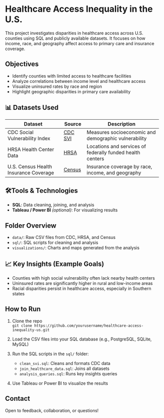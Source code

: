 # Healthcare Access Inequality in the U.S.

This project investigates disparities in healthcare access across U.S. counties using SQL and publicly available datasets. It focuses on how income, race, and geography affect access to primary care and insurance coverage.

## Objectives

- Identify counties with limited access to healthcare facilities
- Analyze correlations between income level and healthcare access
- Visualize uninsured rates by race and region
- Highlight geographic disparities in primary care availability

## 📊 Datasets Used

| Dataset | Source | Description |
|--------|--------|-------------|
| CDC Social Vulnerability Index | [CDC SVI]([(https://www.atsdr.cdc.gov/place-health/php/svi/?CDC_AAref_Val=https://www.atsdr.cdc.gov/placeandhealth/svi/index.html)]) | Measures socioeconomic and demographic vulnerability |
| HRSA Health Center Data | [HRSA]([https://data.hrsa.gov/](https://data.hrsa.gov/tools/data-reporting/program-data)) | Locations and services of federally funded health centers |
| U.S. Census Health Insurance Coverage | [Census](https://data.census.gov/) | Insurance coverage by race, income, and geography |

## 🛠Tools & Technologies

- **SQL**: Data cleaning, joining, and analysis
- **Tableau / Power BI** *(optional)*: For visualizing results

## Folder Overview

- `data/`: Raw CSV files from CDC, HRSA, and Census
- `sql/`: SQL scripts for cleaning and analysis
- `visualizations/`: Charts and maps generated from the analysis

## 📈 Key Insights (Example Goals)

- Counties with high social vulnerability often lack nearby health centers
- Uninsured rates are significantly higher in rural and low-income areas
- Racial disparities persist in healthcare access, especially in Southern states

## How to Run

1. Clone the repo  
   `git clone https://github.com/yourusername/healthcare-access-inequality-us.git`

2. Load the CSV files into your SQL database (e.g., PostgreSQL, SQLite, MySQL)

3. Run the SQL scripts in the `sql/` folder:
   - `clean_svi.sql`: Cleans and formats CDC data
   - `join_healthcare_data.sql`: Joins all datasets
   - `analysis_queries.sql`: Runs key insights queries

4. Use Tableau or Power BI to visualize the results

## Contact

Open to feedback, collaboration, or questions!
